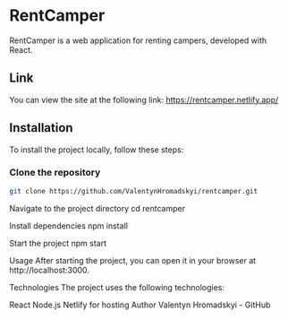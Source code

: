 # RentCamper

RentCamper is a web application for renting campers, developed with React.

## Link

You can view the site at the following link: https://rentcamper.netlify.app/

## Installation

To install the project locally, follow these steps:

### Clone the repository

```bash
git clone https://github.com/ValentynHromadskyi/rentcamper.git
```

Navigate to the project directory
cd rentcamper

Install dependencies
npm install

Start the project
npm start

Usage
After starting the project, you can open it in your browser at http://localhost:3000.

Technologies
The project uses the following technologies:

React
Node.js
Netlify for hosting
Author
Valentyn Hromadskyi - GitHub
